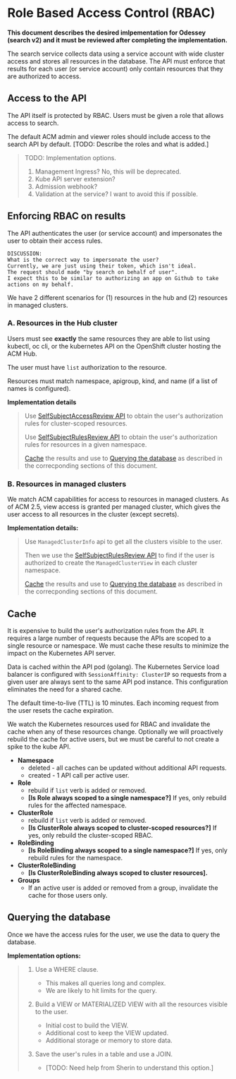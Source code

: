 # Role Based Access Control (RBAC)

**This document describes the desired imlpementation for Odessey (search v2) and it must be reviewed after completing the implementation.**

The search service collects data using a service account with wide cluster access and stores all resources in the database. The API must enforce that results for each user (or service account) only contain resources that they are authorized to access.

## Access to the API
<!-- This feature is new for V2 -->
The API itself is protected by RBAC. Users must be given a role that allows access to search.

The default ACM admin and viewer roles should include access to the search API by default. [TODO: Describe the roles and what is added.]

> TODO: Implementation options.
> 1. Management Ingress? No, this will be deprecated.
> 2. Kube API server extension?
> 3. Admission webhook?
> 4. Validation at the service? I want to avoid this if possible.

## Enforcing RBAC on results

The API authenticates the user (or service account) and impersonates the user to obtain their access rules.

```
DISCUSSION: 
What is the correct way to impersonate the user?
Currently, we are just using their token, which isn't ideal.
The request should made "by search on behalf of user". 
I expect this to be similar to authorizing an app on Github to take actions on my behalf.
```

We have 2 different scenarios for (1) resources in the hub and (2) resources in managed clusters.

### A. Resources in the Hub cluster

Users must see **exactly** the same resources they are able to list using kubectl, oc cli, or the kubernetes API on the OpenShift cluster hosting the ACM Hub.

The user must have `list` authorization to the resource.

<!-- NOTE: Including resource name is new for V2, this was missed in the V1 implementation. -->
Resources must match namespace, apigroup, kind, and name (if a list of names is configured).

**Implementation details**
>Use [SelfSubjectAccessReview API](https://kubernetes.io/docs/reference/generated/kubernetes-api/v1.23/#selfsubjectaccessreview-v1-authorization-k8s-io) to obtain the user's authorization rules for cluster-scoped resources.
> 
> Use [SelfSubjectRulesReview API](https://kubernetes.io/docs/reference/generated/kubernetes-api/v1.23/#selfsubjectrulesreview-v1-authorization-k8s-io) to obtain the user's authorization rules for resources in a given namespace.
>
> [Cache](#Cache) the results and use to [Querying the database](#Queryingthedatabase) as described in the correcponding sections of this document.


### B. Resources in managed clusters

We match ACM capabilities for access to resources in managed clusters.
As of ACM 2.5, view access is granted per managed cluster, which gives the user access to all resources in the cluster (except secrets).

**Implementation details:**
> Use `ManagedClusterInfo` api to get all the clusters visible to the user.
>
> Then we use the [SelfSubjectRulesReview API](https://kubernetes.io/docs/reference/generated/kubernetes-api/v1.23/#selfsubjectrulesreview-v1-authorization-k8s-io) to find if the user is authorized to create the `ManagedClusterView` in each cluster namespace.
>
> [Cache](#Cache) the results and use to [Querying the database](#Queryingthedatabase) as described in the correcponding sections of this document.


## Cache

It is expensive to build the user's authorization rules from the API. It requires a large number of requests because the APIs are scoped to a single resource or namespace. We must cache these results to minimize the impact on the Kubernetes API server.

Data is cached within the API pod (golang). The Kubernetes Service load balancer is configured with `SessionAffinity: ClusterIP` so requests from a given user are always sent to the same API pod instance.  This configuration eliminates the need for a shared cache.

The default time-to-live (TTL) is 10 minutes. Each incoming request from the user resets the cache expiration.

We watch the Kubernetes resources used for RBAC and invalidate the cache when any of these resources change.  Optionally we will proactively rebuild the cache for active users, but we must be careful to not create a spike to the kube API.

- **Namespace** 
    - deleted - all caches can be updated without additional API requests.
    - created - 1 API call per active user. 
- **Role** 
    - rebuild if `list` verb is added or removed.
    - **[Is Role always scoped to a single namespace?]** If yes, only rebuild rules for the affected namespace.
- **ClusterRole**
    - rebuild if `list` verb is added or removed.
    - **[Is ClusterRole always scoped to cluster-scoped resources?]** If yes, only rebuild the cluster-scoped RBAC.
- **RoleBinding**
    - **[Is RoleBinding always scoped to a single namespace?]** If yes, only rebuild rules for the namespace.
- **ClusterRoleBinding**
    - **[Is ClusterRoleBinding always scoped to cluster resources].**
- **Groups**
    - If an active user is added or removed from a group, invalidate the cache for those users only.


## Querying the database

Once we have the access rules for the user, we use the data to query the database.

**Implementation options:**
> 1. Use a WHERE clause.
>    - This makes all queries long and complex. 
>    - We are likely to hit limits for the query.
>
> 2. Build a VIEW or MATERIALIZED VIEW with all the resources visible to the user.
>    - Initial cost to build the VIEW.
>    - Additional cost to keep the VIEW updated.
>    - Additional storage or memory to store data.
>
> 3. Save the user's rules in a table and use a JOIN.
>    - [TODO: Need help from Sherin to understand this option.]


